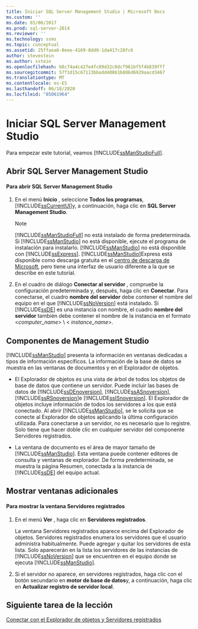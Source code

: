 ```yaml
---
title: Iniciar SQL Server Management Studio | Microsoft Docs
ms.custom: ''
ms.date: 03/06/2017
ms.prod: sql-server-2014
ms.reviewer: ''
ms.technology: ssms
ms.topic: conceptual
ms.assetid: 25ffaea6-0eee-4169-8dd0-1da417c28fc6
author: stevestein
ms.author: sstein
ms.openlocfilehash: b8c74a4c427e4fc89d32c0dcf961bf5f4b839fff
ms.sourcegitcommit: 57f1d15c67113bbadd40861b886d6929aacd3467
ms.translationtype: MT
ms.contentlocale: es-ES
ms.lasthandoff: 06/18/2020
ms.locfileid: "85061964"
---
```

# <a name="start-sql-server-management-studio"></a>Iniciar SQL Server Management Studio
  Para empezar este tutorial, veamos [!INCLUDE[ssManStudioFull](../../includes/ssmanstudiofull-md.md)].  
  
## <a name="opening-sql-server-management-studio"></a>Abrir SQL Server Management Studio  
  
#### <a name="to-open-sql-server-management-studio"></a>Para abrir SQL Server Management Studio  
  
1.  En el menú **Inicio** , seleccione **Todos los programas**, [!INCLUDE[ssCurrentUI](../../includes/sscurrentui-md.md)]y, a continuación, haga clic en **SQL Server Management Studio**.  
  
    > [!NOTE]  
    >  [!INCLUDE[ssManStudioFull](../../includes/ssmanstudiofull-md.md)] no está instalado de forma predeterminada. Si [!INCLUDE[ssManStudio](../../includes/ssmanstudio-md.md)] no está disponible, ejecute el programa de instalación para instalarlo. [!INCLUDE[ssManStudio](../../includes/ssmanstudio-md.md)] no está disponible con [!INCLUDE[ssExpress](../../includes/ssexpress-md.md)]. [!INCLUDE[ssManStudio](../../includes/ssmanstudio-md.md)]Express está disponible como descarga gratuita en el [centro de descarga de Microsoft](https://www.microsoft.com/download/details.aspx?id=14630), pero tiene una interfaz de usuario diferente a la que se describe en este tutorial.  
  
2.  En el cuadro de diálogo **Conectar al servidor** , compruebe la configuración predeterminada y, después, haga clic en **Conectar**. Para conectarse, el cuadro **nombre del servidor** debe contener el nombre del equipo en el que [!INCLUDE[ssNoVersion](../../includes/ssnoversion-md.md)] está instalado. Si [!INCLUDE[ssDE](../../includes/ssde-md.md)] es una instancia con nombre, el cuadro **nombre del servidor** también debe contener el nombre de la instancia en el formato \<*computer_name*> \\ < *instance_name*>.  
  
## <a name="management-studio-components"></a>Componentes de Management Studio  
 [!INCLUDE[ssManStudio](../../includes/ssmanstudio-md.md)] presenta la información en ventanas dedicadas a tipos de información específicos. La información de la base de datos se muestra en las ventanas de documentos y en el Explorador de objetos.  
  
-   El Explorador de objetos es una vista de árbol de todos los objetos de base de datos que contiene un servidor. Puede incluir las bases de datos de [!INCLUDE[ssDEnoversion](../../includes/ssdenoversion-md.md)], [!INCLUDE[ssASnoversion](../../includes/ssasnoversion-md.md)], [!INCLUDE[ssRSnoversion](../../includes/ssrsnoversion-md.md)]e [!INCLUDE[ssISnoversion](../../includes/ssisnoversion-md.md)]. El Explorador de objetos incluye información de todos los servidores a los que está conectado. Al abrir [!INCLUDE[ssManStudio](../../includes/ssmanstudio-md.md)], se le solicita que se conecte al Explorador de objetos aplicando la última configuración utilizada. Para conectarse a un servidor, no es necesario que lo registre. Solo tiene que hacer doble clic en cualquier servidor del componente Servidores registrados.  
  
-   La ventana de documento es el área de mayor tamaño de [!INCLUDE[ssManStudio](../../includes/ssmanstudio-md.md)]. Esta ventana puede contener editores de consulta y ventanas de explorador. De forma predeterminada, se muestra la página Resumen, conectada a la instancia de [!INCLUDE[ssDE](../../includes/ssde-md.md)] del equipo actual.  
  
## <a name="showing-additional-windows"></a>Mostrar ventanas adicionales  
  
#### <a name="to-show-the-registered-servers-window"></a>Para mostrar la ventana Servidores registrados  
  
1.  En el menú **Ver** , haga clic en **Servidores registrados**.  
  
     La ventana Servidores registrados aparece encima del Explorador de objetos. Servidores registrados enumera los servidores que el usuario administra habitualmente. Puede agregar y quitar los servidores de esta lista. Solo aparecerán en la lista los servidores de las instancias de [!INCLUDE[ssNoVersion](../../includes/ssnoversion-md.md)] que se encuentren en el equipo donde se ejecuta [!INCLUDE[ssManStudio](../../includes/ssmanstudio-md.md)].  
  
2.  Si el servidor no aparece, en servidores registrados, haga clic con el botón secundario en **motor de base de datos**y, a continuación, haga clic en **Actualizar registro de servidor local**.  
  
## <a name="next-task-in-lesson"></a>Siguiente tarea de la lección  
 [Conectar con el Explorador de objetos y Servidores registrados](../object/object-explorer.md)  
  
  
